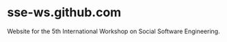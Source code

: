 sse-ws.github.com
=================

Website for the 5th International Workshop on Social Software Engineering. 